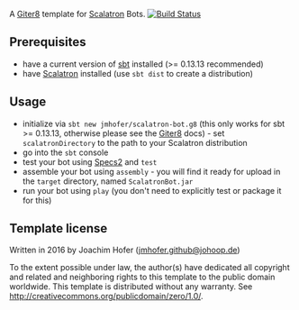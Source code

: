 A [Giter8][g8] template for [Scalatron] Bots. [![Build Status](https://travis-ci.org/jmhofer/scalatron-bot.g8.svg?branch=master)](https://travis-ci.org/jmhofer/scalatron-bot.g8)

Prerequisites
-------------

- have a current version of [sbt] installed (>= 0.13.13 recommended)
- have [Scalatron] installed (use `sbt dist` to create a distribution)

Usage
-----

- initialize via `sbt new jmhofer/scalatron-bot.g8` (this only works for sbt >= 0.13.13, otherwise please see the [Giter8][g8] docs) - 
  set `scalatronDirectory` to the path to your Scalatron distribution
- go into the `sbt` console
- test your bot using [Specs2] and `test`
- assemble your bot using `assembly` - you will find it ready for upload 
  in the `target` directory, named `ScalatronBot.jar`
- run your bot using `play` (you don't need to explicitly test or package it for this)

Template license
----------------
Written in 2016 by Joachim Hofer (jmhofer.github@johoop.de)

To the extent possible under law, the author(s) have dedicated all copyright and related
and neighboring rights to this template to the public domain worldwide.
This template is distributed without any warranty. See <http://creativecommons.org/publicdomain/zero/1.0/>.

[sbt]: http://www.scala-sbt.org/
[g8]: http://www.foundweekends.org/giter8/
[Scalatron]: https://github.com/jcranky/scalatron
[Specs2]: http://etorreborre.github.io/specs2/
